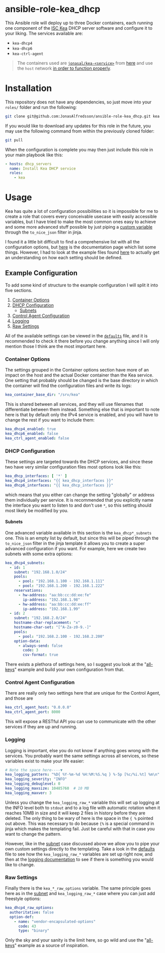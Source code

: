 # ansible-role-kea_dhcp

This Ansible role will deploy up to three Docker containers, each running one
component of the [ISC Kea][8] DHCP server software and configure it to your
liking. The services available are:

- `kea-dhcp4`
- `kea-dhcp6`
- `kea-ctrl-agent`

> The containers used are [`jonasal/kea-<service>`][1] from [here][2] and use
> the `host` network [in order to function properly][7].



# Installation

This repository does not have any dependencies, so just move into your `roles/`
folder and run the following:

```bash
git clone git@github.com:JonasAlfredsson/ansible-role-kea_dhcp.git kea
```

If you would like to download any updates for this role in the future, you may
use the following command from within the previously cloned folder:

```bash
git pull
```

When the configuration is complete you may then just include this role in your
main playbook like this:

```yaml
- hosts: dhcp_servers
  name: Install Kea DHCP service
  roles:
    - kea
```



# Usage

Kea has quite a lot of configuration possibilities so it is impossible for me
to create a role that covers every conceivable usecase with easily accessible
variables, but I have tried to make the most common ones easy to achieve and
some more advanced stuff possible by just piping a
[custom variable](#raw-settings) through the `to_nice_json` filter in jinja.

I found it a little bit difficult to find a comprehensive list with all the
configuration options, but [here][3] is the documentation page which list
some things. However, I had to look at the example files found [here][4] to
actually get an understanding on how each setting should be defined.


## Example Configuration

To add some kind of structure to the example configuration I will split it into
five sections.

1. [Container Options](#container-options)
2. [DHCP Configuration](#dhcp-configuration)
    - [Subnets](#subnets)
3. [Control Agent Configuration](#control-agent-configuration)
4. [Logging](#logging)
5. [Raw Settings](#raw-settings)

All of the available settings can be viewed in the [`defaults`](./defaults/main.yml)
file, and it is recommended to check it there before you change anything since
I will only mention those I think are the most important here.


### Container Options
The settings grouped in the Container options section have more of an impact on
the host and the actual Docker container than the Kea service. One setting
that probably should be changed is the base directory in which the container
will find the configuration files and write its logs:

```yaml
kea_container_base_dir: "/srv/kea"
```

This is shared between all services, and they will use filenames that
differentiate between them instead. Something else that is important to note
here is that by default only the IPv4 service is enabled, and you will have to
change the rest if you want to include them:

```yaml
kea_dhcp4_enabled: true
kea_dhcp6_enabled: false
kea_ctrl_agent_enabled: false
```

### DHCP Configuration
These settings are targeted towards the DHCP services, and since these two have
very similar configuration files most options look like this:

```yaml
kea_dhcp_interfaces: [ '*' ]
kea_dhcp4_interfaces: "{{ kea_dhcp_interfaces }}"
kea_dhcp6_interfaces: "{{ kea_dhcp_interfaces }}"
```

which means that you either can change the setting "globally" or address
them individually per service. It is recommended that you explicitly name the
interface you want to listen to and don't use `*`, so this setting should most
likely be modified by you.

#### Subnets
One advanced variable available in this section is the `kea_dhcp*_subnets` one.
This is an empty list by default, but since this will be piped through the
`to_nice_json` filter in the jinja template it allows you to create a super
advanced configuration if you want. For example, here we create two subnets
with some extra options:

```yaml
kea_dhcp4_subnets:
  - id: 1
    subnet: "192.168.1.0/24"
    pools:
      - pool: "192.168.1.100 - 192.168.1.111"
      - pool: "192.168.1.200 - 192.168.1.222"
    reservations:
      - hw-address: "aa:bb:cc:dd:ee:fe"
        ip-address: "192.168.1.98"
      - hw-address: "aa:bb:cc:dd:ee:ff"
        ip-address: "192.168.1.99"
  - id: 2
    subnet: "192.168.2.0/24"
    hostname-char-replacement: "x"
    hostname-char-set: "[^A-Za-z0-9.-]"
    pools:
      - pool: "192.168.2.100 - 192.168.2.200"
    option-data:
      - always-send: false
        code: 3
        csv-format: true
```

There exists a plethora of settings here, so I suggest you look at the
"[all-keys][5]" example and build your own configuration from that.


### Control Agent Configuration
There are really only two settings here that are unique for the Control Agent,
and those are

```yaml
kea_ctrl_agent_host: "0.0.0.0"
kea_ctrl_agent_port: 8000
```

This will expose a RESTful API you can use to communicate with the other
services if they are up and running.


### Logging
Logging is important, else you do not know if anything goes wrong with the
services. You probably want the same settings across all services, so these
variables exist to make your life easier:

```yaml
# Note the space here----▼
kea_logging_pattern: "%D{ %Y-%m-%d %H:%M:%S.%q } %-5p [%c/%i.%t] %m\n"
kea_logging_severity: "INFO"
kea_logging_debuglevel: 0
kea_logging_maxsize: 10485760  # 10 MB
kea_logging_maxver: 3
```

Unless you change the `kea_logging_raw_*` variable this will set up logging at
the INFO level both to `stdout` and to a log file with automatic rotation when
it reaches 10MB in size and it will keep 2 files in history before they are
deleted. The only thing to be wary of here is the space in the `{ %` pointed out
above. This was necessary to do because `{%` is a special command in jinja which
makes the templating fail. Just be careful with that in case you want to change
the pattern.

However, like in the [subnet](#subnets) case discussed above we allow you to
pipe your own custom settings directly to the templating. Take a look in the
[defaults](./defaults/main.yml) file to see how the `kea_logging_raw_*`
variables are set up right now, and then at the [logging documentation][6] to
see if there is something you would like to change.

### Raw Settings
Finally there is the `kea_*_raw_options` variable. The same principle goes
here as in the [subnet](#subnets) and `kea_logging_raw_*` case where you can
just add freestyle options:

```yaml
kea_dhcp4_raw_options:
  authoritative: false
  option-def:
    - name: "vendor-encapsulated-options"
      code: 43
      type: "binary"
```

Only the sky and your sanity is the limit here, so go wild and use the
"[all-keys][5]" example as a source of inspiration.






[1]: https://hub.docker.com/search?q=jonasal%2Fkea
[2]: https://github.com/JonasAlfredsson/docker-kea
[3]: https://kea.readthedocs.io/en/latest/arm/config.html
[4]: https://github.com/isc-projects/kea/blob/master/doc/examples
[5]: https://github.com/isc-projects/kea/blob/master/doc/examples/kea4/all-keys.json
[6]: https://kea.readthedocs.io/en/latest/arm/logging.html
[7]: https://github.com/JonasAlfredsson/docker-kea#docker-network-mode
[8]: https://kea.readthedocs.io/en/latest/arm/intro.html
